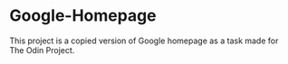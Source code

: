 # Google-Homepage
This project is a copied version of Google homepage as a task made for The Odin Project.
